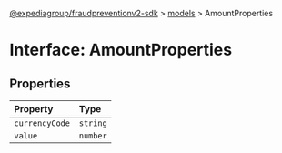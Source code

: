 [@expediagroup/fraudpreventionv2-sdk](../../index.md) > [models](../index.md) > AmountProperties

# Interface: AmountProperties

## Properties

| Property       | Type     |
| :------------- | :------- |
| `currencyCode` | `string` |
| `value`        | `number` |
